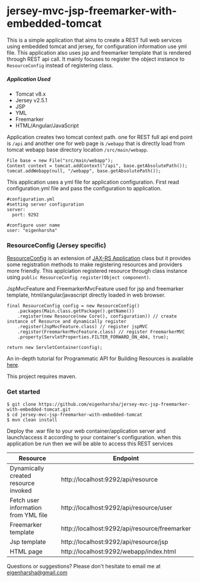 jersey-mvc-jsp-freemarker-with-embedded-tomcat
=============================================
This is a simple application that aims to create a REST full web services using embedded tomcat and jersey, for configuration information use yml file. This application also uses jsp and freemarker template that is rendered through REST api call. It mainly focuses to register the object instance to `ResourceConfig` instead of registering class.

##### Application Used
* Tomcat v8.x
* Jersey v2.5.1
* JSP
* YML
* Freemarker
* HTML/Angular/JavaScript

Application creates two tomcat context path. one for REST full api end point is `/api` and another one for web page is `/webapp` that is directly load from tomcat webapp base directory location `/src/main/webapp`.
```
File base = new File("src/main/webapp");
Context context = tomcat.addContext("/api", base.getAbsolutePath());
tomcat.addWebapp(null, "/webapp", base.getAbsolutePath());
```

This application uses a yml file for application configuration. First read configuration.yml file and pass the configuration to application.

```
#configuration.yml
#setting server configuration
server:
  port: 9292

#configure user name
user: "eigenharsha"
```

### ResourceConfig (Jersey specific)
[ResourceConfig](https://jersey.java.net/apidocs/2.0/jersey/org/glassfish/jersey/server/ResourceConfig.html) is an extension of [JAX-RS Application](https://jersey.java.net/apidocs/2.0/jersey/javax/ws/rs/core/Application.html) class but it provides some registration methods to make registering resources and providers more friendly. This applciation registered resource through class instance using  `public ResourceConfig register(Object component)`.

JspMvcFeature and FreemarkerMvcFeature used for jsp and freemarker template, html/angular/javascript directly loaded in web browser.
```
final ResourceConfig config = new ResourceConfig()
    .packages(Main.class.getPackage().getName())
    .register(new Resource(new Core(), configuration)) // create instance of Resource and dynamically register
    .register(JspMvcFeature.class) // register jspMVC
    .register(FreemarkerMvcFeature.class) // register FreemarkerMVC
    .property(ServletProperties.FILTER_FORWARD_ON_404, true);

return new ServletContainer(config);
```

An in-depth tutorial for Programmatic API for Building Resources is available [here](https://jersey.java.net/documentation/latest/resource-builder.html).

This project requires maven.

### Get started

```
$ git clone https://github.com/eigenharsha/jersey-mvc-jsp-freemarker-with-embedded-tomcat.git
$ cd jersey-mvc-jsp-freemarker-with-embedded-tomcat
$ mvn clean install
```
Deploy the .war file to your web container/application server and launch/access it according to your container's configuration.
when this application be run then we will be able to access this REST services

| Resource | Endpoint |
| ------ | ------ |
| Dynamically created resource invoked | http://localhost:9292/api/resource |
| Fetch user information from YML file | http://localhost:9292/api/resource/user |
| Freemarker template | http://localhost:9292/api/resource/freemarker |
| Jsp template | http://localhost:9292/api/resource/jsp |
| HTML page | http://localhost:9292/webapp/index.html |

Questions or suggestions? Please don't hesitate to email me at eigenharsha@gmail.com

